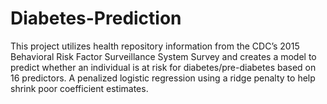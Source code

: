 # Diabetes-Prediction
This project utilizes health repository information from the CDC’s 2015 Behavioral Risk Factor Surveillance System Survey and creates a model to predict whether an individual is at risk for diabetes/pre-diabetes based on 16 predictors. A penalized logistic regression using a ridge penalty to help shrink poor coefficient estimates.
